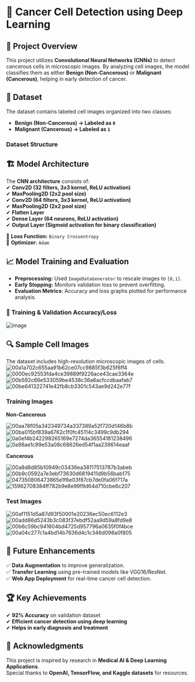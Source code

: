 # 🧬 Cancer Cell Detection using Deep Learning  

## 📌 Project Overview  
This project utilizes **Convolutional Neural Networks (CNNs)** to detect cancerous cells in microscopic images. By analyzing cell images, the model classifies them as either **Benign (Non-Cancerous)** or **Malignant (Cancerous)**, helping in early detection of cancer.  

## 🔬 Dataset  
The dataset contains labeled cell images organized into two classes:  
- **Benign (Non-Cancerous) → Labeled as `0`**  
- **Malignant (Cancerous) → Labeled as `1`**  

### **Dataset Structure**  


## 🏗 Model Architecture  
The **CNN architecture** consists of:  
✔ **Conv2D (32 filters, 3x3 kernel, ReLU activation)**  
✔ **MaxPooling2D (2x2 pool size)**  
✔ **Conv2D (64 filters, 3x3 kernel, ReLU activation)**  
✔ **MaxPooling2D (2x2 pool size)**  
✔ **Flatten Layer**  
✔ **Dense Layer (64 neurons, ReLU activation)**  
✔ **Output Layer (Sigmoid activation for binary classification)**  

📌 **Loss Function:** `Binary Crossentropy`  
📌 **Optimizer:** `Adam`  

## 📈 Model Training and Evaluation  
- **Preprocessing:** Used `ImageDataGenerator` to rescale images to `[0,1]`.  
- **Early Stopping:** Monitors validation loss to prevent overfitting.  
- **Evaluation Metrics:** Accuracy and loss graphs plotted for performance analysis.  

### 🔹 **Training & Validation Accuracy/Loss**  
![image](https://github.com/user-attachments/assets/a28c4bf6-bfd4-45b8-95f4-d4b93cb05ca9)
## 🔍 Sample Cell Images  
The dataset includes high-resolution microscopic images of cells.  
![00a1a702c655aa91b62ce07cc9885f3b625f6ff4](https://github.com/user-attachments/assets/00e03a6c-841a-4778-b5a8-82ec34f20a46)
![0000ec92553fda4ce39889f9226ace43cae3364e](https://github.com/user-attachments/assets/74331153-0d52-4576-b79b-63bb6d8441b5)
![00b592c66e533059be4538c36a6acfccdbaafab7](https://github.com/user-attachments/assets/9eff1710-d402-40c4-833a-90a921fb49e2)
![00be641322741e42fb8cb3301c543ae9d242e77f](https://github.com/user-attachments/assets/9170ddd6-ae97-4b50-abfa-d0ca2684db29)


### **Training Images**  
**Non-Cancerous**

![00aa78f05a342349734a337389a52f720d146b8b](https://github.com/user-attachments/assets/a0043252-1ae2-407f-a061-72234b23108d)
![00ba015bf839a6762c1f0fc45114c3499c9db294](https://github.com/user-attachments/assets/f0cc6028-dd5e-4278-b7d2-ebf1b006474c)
![0a0ef4b242298265169e7274da36554181238496](https://github.com/user-attachments/assets/1bbcc18c-be18-4288-ae50-7d81a3797a05)
![0a98ae1c99e53a08c68626ed54f1aa239614eaaf](https://github.com/user-attachments/assets/cbb4a606-5ff4-4d5a-9b26-5f4c3f97f8be)

**Cancerous**

![00a8d8d85b10949c03436ea38117513787b3abeb](https://github.com/user-attachments/assets/76383b5b-5b21-4ef8-a212-04e6f8aa2d63)
![00b9c0592a7e3ebf73630d6819411d9b56bab175](https://github.com/user-attachments/assets/d2f754c0-4da2-4b23-9a28-aef81437eaaf)
![047350806473865e1f6e03f87cb7de0fa06f717a](https://github.com/user-attachments/assets/ec6f0cd6-e7c0-4fa2-b6da-3939fff8ffd8)
![15962708384ff782b9e8e99f9d64d710cbe6c207](https://github.com/user-attachments/assets/7f77b04c-7267-4a40-965b-b7a09d93dfc1)


### **Test Images**  
![00af1151d5a87d93f50001e20236ec50ec6112e3](https://github.com/user-attachments/assets/02685e3d-71f4-4112-8c46-7ead28e4f7d0)
![00add86d5243b3c083f37ebdf52aa9d59a8fd9e8](https://github.com/user-attachments/assets/b6aef3b1-68ea-41ed-b3d5-4fa3e075bb92)
![00b6c59bc941604bd4725d957796a0635f0f4bce](https://github.com/user-attachments/assets/19278773-0276-46a4-9a78-c8bc779e0517)
![00a04c277c1a4bd14b7636d4c1c346d098a0f805](https://github.com/user-attachments/assets/148cb74c-4f70-44e2-99f7-268b956488b7)


## 🚀 Future Enhancements  
✅ **Data Augmentation** to improve generalization.  
✅ **Transfer Learning** using pre-trained models like VGG16/ResNet.  
✅ **Web App Deployment** for real-time cancer cell detection.  


## 🏆 Key Achievements  
✔ **92% Accuracy** on validation dataset  
✔ **Efficient cancer detection using deep learning**  
✔ **Helps in early diagnosis and treatment**  

 


## 🤝 Acknowledgments  
This project is inspired by research in **Medical AI & Deep Learning Applications**.  
Special thanks to **OpenAI, TensorFlow, and Kaggle datasets** for resources.  

